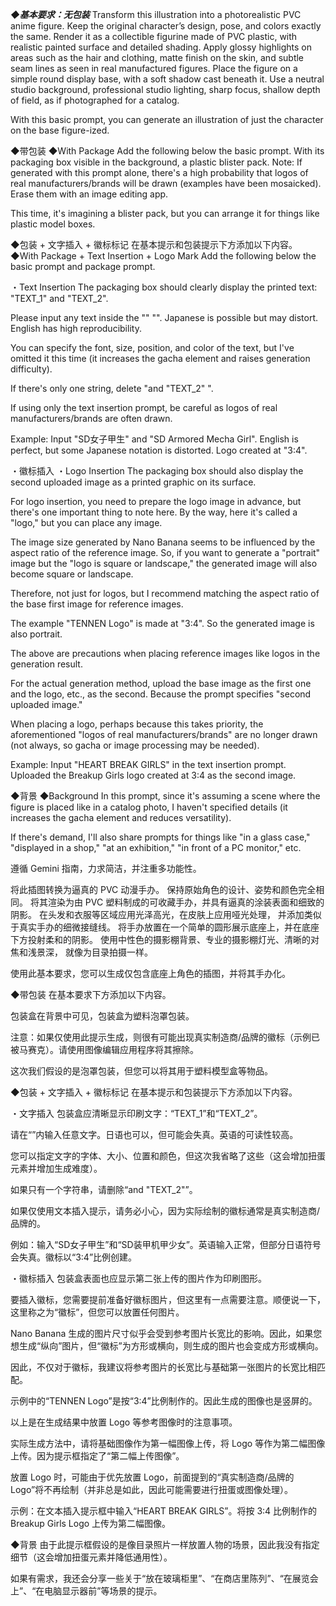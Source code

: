 ***◆基本要求：无包装***
Transform this illustration into a photorealistic PVC anime figure. 
Keep the original character’s design, pose, and colors exactly the same. 
Render it as a collectible figurine made of PVC plastic, with realistic painted surface and detailed shading. 
Apply glossy highlights on areas such as the hair and clothing, matte finish on the skin, 
and subtle seam lines as seen in real manufactured figures. 
Place the figure on a simple round display base, with a soft shadow cast beneath it. 
Use a neutral studio background, professional studio lighting, sharp focus, shallow depth of field, 
as if photographed for a catalog. 

With this basic prompt, you can generate an illustration of just the character on the base figure-ized.

◆带包装
◆With Package
Add the following below the basic prompt.
With its packaging box visible in the background, a plastic blister pack.
Note: If generated with this prompt alone, there's a high probability that logos of real manufacturers/brands will be drawn (examples have been mosaicked). Erase them with an image editing app.

This time, it's imagining a blister pack, but you can arrange it for things like plastic model boxes.

◆包装 + 文字插入 + 徽标标记
在基本提示和包装提示下方添加以下内容。
◆With Package + Text Insertion + Logo Mark
Add the following below the basic prompt and package prompt.

・Text Insertion
The packaging box should clearly display the printed text: "TEXT_1" and "TEXT_2". 

Please input any text inside the "" "". Japanese is possible but may distort. English has high reproducibility.

You can specify the font, size, position, and color of the text, but I've omitted it this time (it increases the gacha element and raises generation difficulty).

If there's only one string, delete "and "TEXT_2" ".

If using only the text insertion prompt, be careful as logos of real manufacturers/brands are often drawn.

Example: Input "SD女子甲生" and "SD Armored Mecha Girl". English is perfect, but some Japanese notation is distorted. Logo created at "3:4".

・徽标插入
・Logo Insertion
The packaging box should also display the second uploaded image as a printed graphic on its surface.

For logo insertion, you need to prepare the logo image in advance, but there's one important thing to note here. By the way, here it's called a "logo," but you can place any image.

The image size generated by Nano Banana seems to be influenced by the aspect ratio of the reference image. So, if you want to generate a "portrait" image but the "logo is square or landscape," the generated image will also become square or landscape.

Therefore, not just for logos, but I recommend matching the aspect ratio of the base first image for reference images.

The example "TENNEN Logo" is made at "3:4". So the generated image is also portrait.

The above are precautions when placing reference images like logos in the generation result.

For the actual generation method, upload the base image as the first one and the logo, etc., as the second. Because the prompt specifies "second uploaded image."

When placing a logo, perhaps because this takes priority, the aforementioned "logos of real manufacturers/brands" are no longer drawn (not always, so gacha or image processing may be needed).

Example: Input "HEART BREAK GIRLS" in the text insertion prompt. Uploaded the Breakup Girls logo created at 3:4 as the second image.

◆背景
◆Background
In this prompt, since it's assuming a scene where the figure is placed like in a catalog photo, I haven't specified details (it increases the gacha element and reduces versatility).

If there's demand, I'll also share prompts for things like "in a glass case," "displayed in a shop," "at an exhibition," "in front of a PC monitor," etc.


遵循 Gemini 指南，力求简洁，并注重多功能性。

将此插图转换为逼真的 PVC 动漫手办。
保持原始角色的设计、姿势和颜色完全相同。
将其渲染为由 PVC 塑料制成的可收藏手办，并具有逼真的涂装表面和细致的阴影。
在头发和衣服等区域应用光泽高光，在皮肤上应用哑光处理，
并添加类似于真实手办的细微接缝线。
将手办放置在一个简单的圆形展示底座上，并在底座下方投射柔和的阴影。
使用中性色的摄影棚背景、专业的摄影棚灯光、清晰的对焦和浅景深，
就像为目录拍摄一样。

使用此基本要求，您可以生成仅包含底座上角色的插图，并将其手办化。

◆带包装
在基本要求下方添加以下内容。

包装盒在背景中可见，包装盒为塑料泡罩包装。

注意：如果仅使用此提示生成，则很有可能出现真实制造商/品牌的徽标（示例已被马赛克）。请使用图像编辑应用程序将其擦除。

这次我们假设的是泡罩包装，但您可以将其用于塑料模型盒等物品。

◆包装 + 文字插入 + 徽标标记
在基本提示和包装提示下方添加以下内容。

・文字插入
包装盒应清晰显示印刷文字：“TEXT_1”和“TEXT_2”。

请在“”内输入任意文字。日语也可以，但可能会失真。英语的可读性较高。

您可以指定文字的字体、大小、位置和颜色，但这次我省略了这些（这会增加扭蛋元素并增加生成难度）。

如果只有一个字符串，请删除“and "TEXT_2"”。

如果仅使用文本插入提示，请务必小心，因为实际绘制的徽标通常是真实制造商/品牌的。

例如：输入“SD女子甲生”和“SD装甲机甲少女”。英语输入正常，但部分日语符号会失真。徽标以“3:4”比例创建。

・徽标插入
包装盒表面也应显示第二张上传的图片作为印刷图形。

要插入徽标，您需要提前准备好徽标图片，但这里有一点需要注意。顺便说一下，这里称之为“徽标”，但您可以放置​​任何图片。

Nano Banana 生成的图片尺寸似乎会受到参考图片长宽比的影响。因此，如果您想生成“纵向”图片，但“徽标”为方形或横向，则生成的图片也会变成方形或横向。

因此，不仅对于徽标，我建议将参考图片的长宽比与基础第一张图片的长宽比相匹配。

示例中的“TENNEN Logo”是按“3:4”比例制作的。因此生成的图像也是竖屏的。

以上是在生成结果中放置 Logo 等参考图像时的注意事项。

实际生成方法中，请将基础图像作为第一幅图像上传，将 Logo 等作为第二幅图像上传。因为提示框指定了“第二幅上传图像”。

放置 Logo 时，可能由于优先放置 Logo，前面提到的“真实制造商/品牌的 Logo”将不再绘制（并非总是如此，因此可能需要进行扭蛋或图像处理）。

示例：在文本插入提示框中输入“HEART BREAK GIRLS”。将按 3:4 比例制作的 Breakup Girls Logo 上传为第二幅图像。

◆背景
由于此提示框假设的是像目录照片一样放置人物的场景，因此我没有指定细节（这会增加扭蛋元素并降低通用性）。

如果有需求，我还会分享一些关于“放在玻璃柜里”、“在商店里陈列”、“在展览会上”、“在电脑显示器前”等场景的提示。
